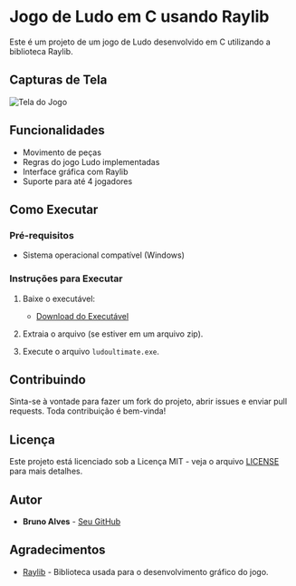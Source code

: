 # Jogo de Ludo em C usando Raylib

Este é um projeto de um jogo de Ludo desenvolvido em C utilizando a biblioteca Raylib.

## Capturas de Tela

![Tela do Jogo](path/to/screenshot.png)

## Funcionalidades

- Movimento de peças
- Regras do jogo Ludo implementadas
- Interface gráfica com Raylib
- Suporte para até 4 jogadores

## Como Executar

### Pré-requisitos

- Sistema operacional compatível (Windows)

### Instruções para Executar

1. Baixe o executável:
   - [Download do Executável](link-para-download-do-executavel)

2. Extraia o arquivo (se estiver em um arquivo zip).

3. Execute o arquivo `ludoultimate.exe`.


## Contribuindo

Sinta-se à vontade para fazer um fork do projeto, abrir issues e enviar pull requests. Toda contribuição é bem-vinda!

## Licença

Este projeto está licenciado sob a Licença MIT - veja o arquivo [LICENSE](LICENSE) para mais detalhes.

## Autor

- **Bruno Alves** - [Seu GitHub](https://github.com/briwno)

## Agradecimentos

- [Raylib](https://www.raylib.com/) - Biblioteca usada para o desenvolvimento gráfico do jogo.


